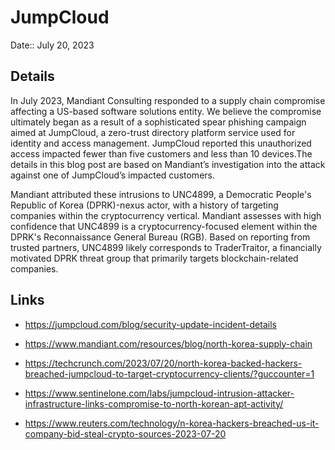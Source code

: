 # JumpCloud

Date:: July 20, 2023



## Details

In July 2023, Mandiant Consulting responded to a supply chain compromise affecting a US-based software solutions entity. We believe the compromise ultimately began as a result of a sophisticated spear phishing campaign aimed at JumpCloud, a zero-trust directory platform service used for identity and access management. JumpCloud reported this unauthorized access impacted fewer than five customers and less than 10 devices.The details in this blog post are based on Mandiant’s investigation into the attack against one of JumpCloud’s impacted customers.

Mandiant attributed these intrusions to UNC4899, a Democratic People's Republic of Korea (DPRK)-nexus actor, with a history of targeting companies within the cryptocurrency vertical. Mandiant assesses with high confidence that UNC4899 is a cryptocurrency-focused element within the DPRK's Reconnaissance General Bureau (RGB). Based on reporting from trusted partners, UNC4899 likely corresponds to TraderTraitor, a financially motivated DPRK threat group that primarily targets blockchain-related companies.


## Links

- https://jumpcloud.com/blog/security-update-incident-details

- https://www.mandiant.com/resources/blog/north-korea-supply-chain

- https://techcrunch.com/2023/07/20/north-korea-backed-hackers-breached-jumpcloud-to-target-cryptocurrency-clients/?guccounter=1

- https://www.sentinelone.com/labs/jumpcloud-intrusion-attacker-infrastructure-links-compromise-to-north-korean-apt-activity/

- https://www.reuters.com/technology/n-korea-hackers-breached-us-it-company-bid-steal-crypto-sources-2023-07-20
